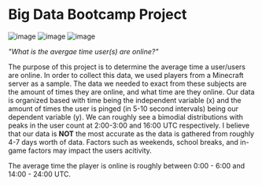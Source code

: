 # Big Data Bootcamp Project

![image](https://github.com/user-attachments/assets/db9477c4-6ffd-462c-a24a-bd29e5870997)
![image](https://github.com/user-attachments/assets/689b3ba6-62eb-400f-a299-f9be231f4abd)
![image](https://github.com/user-attachments/assets/5328ae3e-648e-44e9-aa7e-20ddf02176c3)


*"What is the avergae time user(s) are online?"*

The purpose of this project is to determine the average time a user/users are online. In order to collect this data, we used players from a Minecraft server as a sample. The data we needed to exact from these subjects are the amount of times they are online, and what time are they online. Our data is organized based with time being the independent variable (x) and the amount of times the user is pinged (in 5-10 second intervals) being our dependent variable (y). We can roughly see a bimodial distributions with peaks in the user count at 2:00-3:00 and 16:00 UTC respectively. I believe that our data is __NOT__ the most accurate as the data is gathered from roughly 4-7 days worth of data. Factors such as weekends, school breaks, and in-game factors may impact the users acitivity.

The average time the player is online is roughly between 0:00 - 6:00 and 14:00 - 24:00 UTC. 